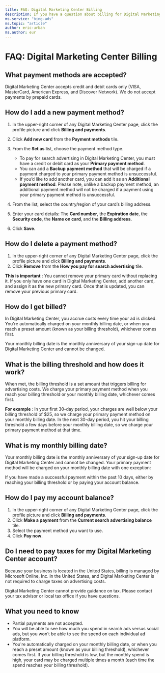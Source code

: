 ```yaml
---
title: FAQ: Digital Marketing Center Billing
description: If you have a question about billing for Digital Marketing Center, find your answer in this FAQ.
ms.service: "bing-ads"
ms.topic: "article"
author: eric-urban
ms.author: eur
---
```


# FAQ: Digital Marketing Center Billing

## What payment methods are accepted?
Digital Marketing Center accepts credit and debit cards only (VISA, MasterCard, American Express, and Discover Network). We do not accept payments by prepaid cards.
## How do I add a new payment method?
1. In the upper-right corner of any Digital Marketing Center page, click the profile picture and click **Billing and payments**.
1. Click **Add new card** from the **Payment methods** tile.
1. From the **Set as** list, choose the payment method type.
   - To pay for search advertising in Digital Marketing Center, you must have a credit or debit card as your **Primary payment method**.
   - You can add a **Backup payment method** that will be charged if a payment charged to your primary payment method is unsuccessful.
   - If you’d like to add another card, you can add it as an **Additional payment method**. Please note, unlike a backup payment method, an additional payment method will not be charged if a payment using your primary payment method is unsuccessful.

1. From the list, select the country/region of your card’s billing address.
1. Enter your card details: The **Card number**, the **Expiration date**, the **Security code**, the **Name on card**, and the **Billing address**.
1. Click **Save**.

## How do I delete a payment method?
1. In the upper-right corner of any Digital Marketing Center page, click the profile picture and click **Billing and payments**.
1. Click **Remove** from the **How you pay for search advertising** tile.

**This is important** : You cannot remove your primary card without replacing it. If you only have one card in Digital Marketing Center, add another card, and assign it as the new primary card. Once that is updated, you can remove your previous primary card.

## How do I get billed?
In Digital Marketing Center, you accrue costs every time your ad is clicked. You're automatically charged on your monthly billing date, or when you reach a preset amount (known as your billing threshold), whichever comes first.

Your monthly billing date is the monthly anniversary of your sign-up date for Digital Marketing Center and cannot be changed.

## What is the billing threshold and how does it work?
When met, the billing threshold is a set amount that triggers billing for advertising costs. We charge your primary payment method when you reach your billing threshold or your monthly billing date, whichever comes first.

**For example** : In your first 30-day period, your charges are well below your billing threshold of $25, so we charge your primary payment method on your monthly billing date. In the next 30-day period, you hit your billing threshold a few days before your monthly billing date, so we charge your primary payment method at that time.

## What is my monthly billing date?
Your monthly billing date is the monthly anniversary of your sign-up date for Digital Marketing Center and cannot be changed. Your primary payment method will be charged on your monthly billing date with one exception:

If you have made a successful payment within the past 10 days, either by reaching your billing threshold or by paying your account balance.

## How do I pay my account balance?
1. In the upper-right corner of any Digital Marketing Center page, click the profile picture and click **Billing and payments**.
1. Click **Make a payment** from the **Current search advertising balance** tile.
1. Select the payment method you want to use.
1. Click **Pay now**.

## Do I need to pay taxes for my Digital Marketing Center account?
Because your business is located in the United States, billing is managed by Microsoft Online, Inc. in the United States, and Digital Marketing Center is not required to charge taxes on advertising costs.

Digital Marketing Center cannot provide guidance on tax. Please contact your tax advisor or local tax office if you have questions.

## What you need to know
- Partial payments are not accepted.
- You will be able to see how much you spend in search ads versus social ads, but you won’t be able to see the spend on each individual ad platform.
- You're automatically charged on your monthly billing date, or when you reach a preset amount (known as your billing threshold), whichever comes first. If your billing threshold is low, but the monthly spend is high, your card may be charged multiple times a month (each time the spend reaches your billing threshold).


